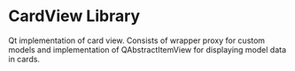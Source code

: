 CardView Library
================

Qt implementation of card view. Consists of wrapper proxy for custom models and
implementation of QAbstractItemView for displaying model data in cards.
